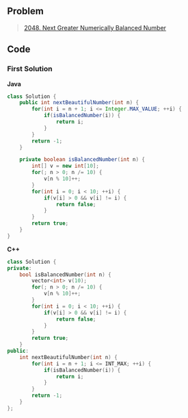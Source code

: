 ## Problem

> [2048. Next Greater Numerically Balanced Number](https://leetcode.cn/problems/next-greater-numerically-balanced-number/)

## Code

### First Solution

**Java**

```java
class Solution {
    public int nextBeautifulNumber(int n) {
        for(int i = n + 1; i <= Integer.MAX_VALUE; ++i) {
            if(isBalancedNumber(i)) {
                return i;
            }
        }
        return -1;
    }

    private boolean isBalancedNumber(int n) {
        int[] v = new int[10];
        for(; n > 0; n /= 10) {
            v[n % 10]++;
        }
        for(int i = 0; i < 10; ++i) {
            if(v[i] > 0 && v[i] != i) {
                return false;
            }
        }
        return true;
    }
}
```

**C++**

``` c++
class Solution {
private:
    bool isBalancedNumber(int n) {
        vector<int> v(10);
        for(; n > 0; n /= 10) {
            v[n % 10]++;
        }
        for(int i = 0; i < 10; ++i) {
            if(v[i] > 0 && v[i] != i) {
                return false;
            }
        }
        return true;
    }
public:
    int nextBeautifulNumber(int n) {
        for(int i = n + 1; i <= INT_MAX; ++i) {
            if(isBalancedNumber(i)) {
                return i;
            }
        }
        return -1;
    }
};
```
